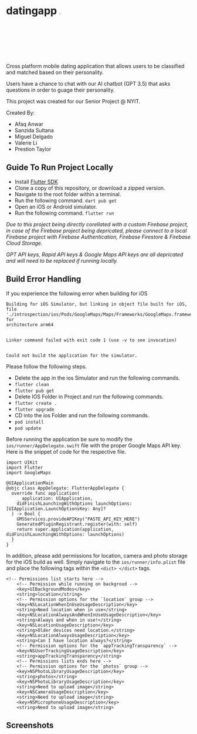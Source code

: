 # datingapp <img src="https://github.com/AfaqAnwar/datingapp/assets/50127276/09fe4c85-a41e-4cfb-9241-26b9e35e0dcc" width="3%" height="3%">

Cross platform mobile dating application that allows users to be classified and matched based on their personality.

Users have a chance to chat with our AI chatbot (GPT 3.5) that asks questions in order to guage their personality.

This project was created for our Senior Project @ NYIT.

Created By:

- Afaq Anwar
- Sanzida Sultana
- Miguel Delgado
- Valerie Li
- Prestion Taylor

## Guide To Run Project Locally

- Install [Flutter SDK](https://docs.flutter.dev/get-started/install)
- Clone a copy of this repository, or download a zipped version.
- Navigate to the root folder within a terminal.
- Run the following command. `dart pub get`
- Open an iOS or Android simulator.
- Run the following command. `flutter run`

_Due to this project being directly corellated with a custom Firebase project, in case of the Firebase project being depricated, please connect to a local Firebase project with Firebase Authentication, Firebase Firestore & Firebase Cloud Storage._

_GPT API keys, Rapid API keys & Google Maps API keys are all depricated and will need to be replaced if running locally._

## Build Error Handling

If you experience the following error when building for iOS
```
Building for iOS Simulator, but linking in object file built for iOS, file
'./introspection/ios/Pods/GoogleMaps/Maps/Frameworks/GoogleMaps.framework/GoogleMaps' for
architecture arm64


Linker command failed with exit code 1 (use -v to see invocation)


Could not build the application for the simulator.
```
Please follow the following steps.

- Delete the app in the ios Simulator and run the following commands.
- ```flutter clean```
- ```flutter pub get```
- Delete IOS Folder in Project and run the following commands.
- ```flutter create .```
- ```flutter upgrade```
- CD into the ios Folder and run the following commands.
- ```pod install```
- ```pod update```

Before running the application be sure to modify the ```ios/runner/AppDelegate.swift``` file with the proper Google Maps API key.
Here is the snippet of code for the respective file.

```
import UIKit
import Flutter
import GoogleMaps

@UIApplicationMain
@objc class AppDelegate: FlutterAppDelegate {
  override func application(
    _ application: UIApplication,
    didFinishLaunchingWithOptions launchOptions: [UIApplication.LaunchOptionsKey: Any]?
  ) -> Bool {
    GMSServices.provideAPIKey("PASTE_API_KEY_HERE")
    GeneratedPluginRegistrant.register(with: self)
    return super.application(application, didFinishLaunchingWithOptions: launchOptions)
  }
}
```

In addition, please add permissions for location, camera and photo storage for the iOS build as well.
Simply navigate to the ```ios/runner/info.plist``` file and place the following tags within the ```<dict> </dict>``` tags.

```
<!-- Permissions list starts here -->
	<!-- Permission while running on backgroud -->
	<key>UIBackgroundModes</key>
	<string>location</string>
	<!-- Permission options for the `location` group -->
	<key>NSLocationWhenInUseUsageDescription</key>
	<string>Need location when in use</string>
	<key>NSLocationAlwaysAndWhenInUseUsageDescription</key>
	<string>Always and when in use!</string>
	<key>NSLocationUsageDescription</key>
	<string>Older devices need location.</string>
	<key>NSLocationAlwaysUsageDescription</key>
	<string>Can I have location always?</string>
	<!-- Permission options for the `appTrackingTransparency` -->
	<key>NSUserTrackingUsageDescription</key>
	<string>appTrackingTransparency</string>
	<!-- Permissions lists ends here -->
	<!-- Permission options for the `photos` group -->
	<key>NSPhotoLibraryUsageDescription</key>
	<string>photos</string>
	<key>NSPhotoLibraryUsageDescription</key>
	<string>Need to upload image</string>
	<key>NSCameraUsageDescription</key>
	<string>Need to upload image</string>
	<key>NSMicrophoneUsageDescription</key>
	<string>Need to upload image</string>
```

## Screenshots
